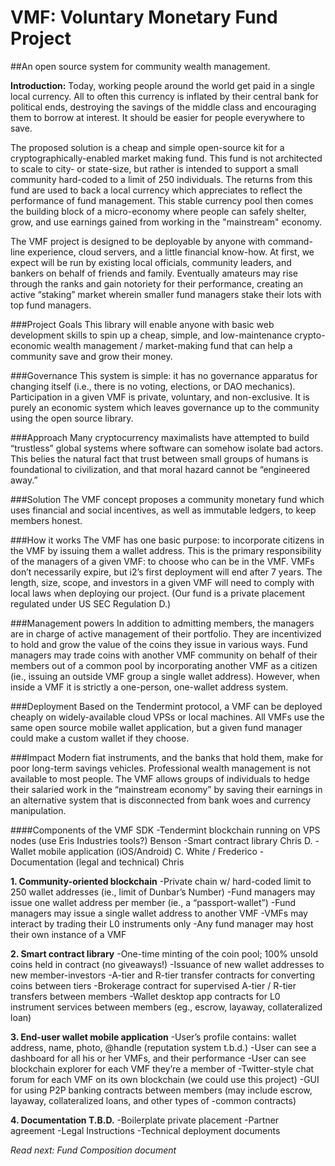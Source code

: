 # VMF: Voluntary Monetary Fund Project
##An open source system for community wealth management.

**Introduction:** Today, working people around the world get paid in a single local currency. All to often this currency is inflated by their central bank for political ends, destroying the savings of the middle class and encouraging them to borrow at interest. It should be easier for people everywhere to save.

The proposed solution is a cheap and simple open-source kit for a cryptographically-enabled market making fund. This fund is not architected to scale to city- or state-size, but rather is intended to support a small community hard-coded to a limit of 250 individuals. The returns from this fund are used to back a local currency which appreciates to reflect the performance of fund management. This stable currency pool then comes the building block of a micro-economy where people can safely shelter, grow, and use earnings gained from working in the "mainstream" economy. 

The VMF project is designed to be deployable by anyone with command-line experience, cloud servers, and a little financial know-how.  At first, we expect will be run by existing local officials, community leaders, and bankers on behalf of friends and family. Eventually amateurs may rise through the ranks and gain notoriety for their performance, creating an active “staking” market wherein smaller fund managers stake their lots with top fund managers.

###Project Goals
This library will enable anyone with basic web development skills to spin up a cheap, simple, and low-maintenance crypto-economic wealth management / market-making fund that can help a community save and grow their money. 

###Governance
This system is simple: it has no governance apparatus for changing itself (i.e., there is no voting, elections, or DAO mechanics). Participation in a given VMF is private, voluntary, and non-exclusive. It is purely an economic system which leaves governance up to the community using the open source library.

###Approach
Many cryptocurrency maximalists have attempted to build “trustless” global systems where software can somehow isolate bad actors. This belies the natural fact that trust between small groups of humans is foundational to civilization, and that moral hazard cannot be “engineered away.” 

###Solution
The VMF concept proposes a community monetary fund which uses financial and social incentives, as well as immutable ledgers, to keep members honest.

###How it works
The VMF has one basic purpose: to incorporate citizens in the VMF by issuing them a wallet address. This is the primary responsibility of the managers of a given VMF: to choose who can be in the VMF. VMFs don’t necessarily expire, but i2’s first deployment will end after 7 years. The length, size, scope, and investors in a given VMF will need to comply with local laws when deploying our project. (Our fund is a private placement regulated under US SEC Regulation D.)

###Management powers
In addition to admitting members, the managers are in charge of active management of their portfolio. They are incentivized to hold and grow the value of the coins they issue in various ways. Fund managers may trade coins with another VMF community on behalf of their members out of a common pool by incorporating another VMF as a citizen (ie., issuing an outside VMF group a single wallet address). However, when inside a VMF it is strictly a one-person, one-wallet address system.

###Deployment
Based on the Tendermint protocol, a VMF can be deployed cheaply on widely-available cloud VPSs or local machines. All VMFs use the same open source mobile wallet application, but a given fund manager could make a custom wallet if they choose. 

###Impact
Modern fiat instruments, and the banks that hold them, make for poor long-term savings vehicles. Professional wealth management is not available to most people. The VMF allows groups of individuals to hedge their salaried work in the “mainstream economy” by saving their earnings in an alternative system that is disconnected from bank woes and currency manipulation. 

####Components of the VMF SDK
-Tendermint blockchain running on VPS nodes (use Eris Industries tools?) Benson
-Smart contract library Chris D.
-Wallet mobile application (iOS/Android) C. White / Frederico
-Documentation (legal and technical) Chris

**1. Community-oriented blockchain**
-Private chain w/ hard-coded limit to 250 wallet addresses (ie., limit of Dunbar’s Number)
-Fund managers may issue one wallet address per member (ie., a “passport-wallet”)
-Fund managers may issue a single wallet address to another VMF
-VMFs may interact by trading their L0 instruments only
-Any fund manager may host their own instance of a VMF

**2. Smart contract library**
-One-time minting of the coin pool; 100% unsold coins held in contract (no giveaways!)
-Issuance of new wallet addresses to new member-investors
-A-tier and R-tier transfer contracts for converting coins between tiers 
-Brokerage contract for supervised A-tier / R-tier transfers between members
-Wallet desktop app contracts for L0 instrument services between members (eg., escrow, layaway, collateralized loan)

**3. End-user wallet mobile application**
-User’s profile contains: wallet address, name, photo, @handle (reputation system t.b.d.)
-User can see a dashboard for all his or her VMFs, and their performance
-User can see blockchain explorer for each VMF they’re a member of
-Twitter-style chat forum for each VMF on its own blockchain (we could use this project)
-GUI for using P2P banking contracts between members (may include escrow, layaway, collateralized loans, and other types of -common contracts)

**4. Documentation T.B.D.**
-Boilerplate private placement
-Partner agreement
-Legal Instructions
-Technical deployment documents

*Read next: Fund Composition document*
